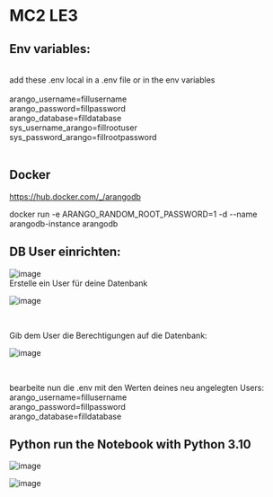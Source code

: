 # MC2 LE3

## Env variables:
<br>
add these .env local in a .env file or in the env variables
<br><br>
arango_username=fillusername
<br>
arango_password=fillpassword
<br>
arango_database=filldatabase
<br>
sys_username_arango=fillrootuser
<br>
sys_password_arango=fillrootpassword
<br>
<br>

## Docker 
https://hub.docker.com/_/arangodb

docker run -e ARANGO_RANDOM_ROOT_PASSWORD=1 -d --name arangodb-instance arangodb

## DB User einrichten:

![image](https://user-images.githubusercontent.com/32195170/211159486-1ebd168f-11cf-418d-8ee6-410e2e9b1643.png)
<br>
Erstelle ein User für deine Datenbank

![image](https://user-images.githubusercontent.com/32195170/211159530-e50894d6-53d5-4fa1-abca-1a819e08128e.png)

<br>
 
Gib dem User die Berechtigungen auf die Datenbank:

![image](https://user-images.githubusercontent.com/32195170/211159553-e5f816cf-992d-42f8-88b8-c12d46db870e.png)

<br>

bearbeite nun die .env mit den Werten deines neu angelegten Users:
<br>
arango_username=fillusername
<br>
arango_password=fillpassword
<br>
arango_database=filldatabase


## Python run the Notebook with Python 3.10

![image](https://user-images.githubusercontent.com/32195170/211159621-dcc38468-2dfe-4c88-80d9-9404a020fc89.png)

![image](https://user-images.githubusercontent.com/32195170/211159626-ad100938-12c2-421f-9faf-51b415e6155a.png)

